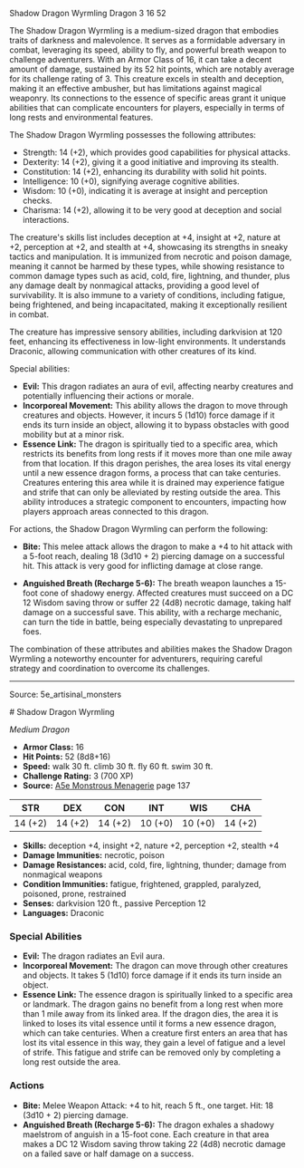 <MonsterName/>Shadow Dragon Wyrmling</MonsterName>
<CreatureType/>Dragon</CreatureType>
<CR/>3</CR>
<AC/>16</AC>
<HP/>52</HP>
<summary>The Shadow Dragon Wyrmling is a medium-sized dragon that embodies traits of darkness and malevolence. It serves as a formidable adversary in combat, leveraging its speed, ability to fly, and powerful breath weapon to challenge adventurers. With an Armor Class of 16, it can take a decent amount of damage, sustained by its 52 hit points, which are notably average for its challenge rating of 3. This creature excels in stealth and deception, making it an effective ambusher, but has limitations against magical weaponry. Its connections to the essence of specific areas grant it unique abilities that can complicate encounters for players, especially in terms of long rests and environmental features.</summary>

<detail>

The Shadow Dragon Wyrmling possesses the following attributes: 

- Strength: 14 (+2), which provides good capabilities for physical attacks.
- Dexterity: 14 (+2), giving it a good initiative and improving its stealth.
- Constitution: 14 (+2), enhancing its durability with solid hit points.
- Intelligence: 10 (+0), signifying average cognitive abilities.
- Wisdom: 10 (+0), indicating it is average at insight and perception checks.
- Charisma: 14 (+2), allowing it to be very good at deception and social interactions.

The creature's skills list includes deception at +4, insight at +2, nature at +2, perception at +2, and stealth at +4, showcasing its strengths in sneaky tactics and manipulation. It is immunized from necrotic and poison damage, meaning it cannot be harmed by these types, while showing resistance to common damage types such as acid, cold, fire, lightning, and thunder, plus any damage dealt by nonmagical attacks, providing a good level of survivability. It is also immune to a variety of conditions, including fatigue, being frightened, and being incapacitated, making it exceptionally resilient in combat.

The creature has impressive sensory abilities, including darkvision at 120 feet, enhancing its effectiveness in low-light environments. It understands Draconic, allowing communication with other creatures of its kind.

Special abilities:

- **Evil:** This dragon radiates an aura of evil, affecting nearby creatures and potentially influencing their actions or morale.
- **Incorporeal Movement:** This ability allows the dragon to move through creatures and objects. However, it incurs 5 (1d10) force damage if it ends its turn inside an object, allowing it to bypass obstacles with good mobility but at a minor risk.
- **Essence Link:** The dragon is spiritually tied to a specific area, which restricts its benefits from long rests if it moves more than one mile away from that location. If this dragon perishes, the area loses its vital energy until a new essence dragon forms, a process that can take centuries. Creatures entering this area while it is drained may experience fatigue and strife that can only be alleviated by resting outside the area. This ability introduces a strategic component to encounters, impacting how players approach areas connected to this dragon.

For actions, the Shadow Dragon Wyrmling can perform the following:

- **Bite:** This melee attack allows the dragon to make a +4 to hit attack with a 5-foot reach, dealing 18 (3d10 + 2) piercing damage on a successful hit. This attack is very good for inflicting damage at close range.
  
- **Anguished Breath (Recharge 5-6):** The breath weapon launches a 15-foot cone of shadowy energy. Affected creatures must succeed on a DC 12 Wisdom saving throw or suffer 22 (4d8) necrotic damage, taking half damage on a successful save. This ability, with a recharge mechanic, can turn the tide in battle, being especially devastating to unprepared foes. 

The combination of these attributes and abilities makes the Shadow Dragon Wyrmling a noteworthy encounter for adventurers, requiring careful strategy and coordination to overcome its challenges.</detail>



---

Source: 5e_artisinal_monsters

<statblock>
# Shadow Dragon Wyrmling

*Medium* *Dragon*

- **Armor Class:** 16
- **Hit Points:** 52 (8d8+16)
- **Speed:** walk 30 ft. climb 30 ft. fly 60 ft. swim 30 ft.
- **Challenge Rating:** 3 (700 XP)
- **Source:** [A5e Monstrous Menagerie](https://enpublishingrpg.com/products/level-up-monstrous-menagerie-a5e) page 137

| STR | DEX | CON | INT | WIS | CHA |
| --- | --- | --- | --- | --- | --- |
| 14 (+2) | 14 (+2) | 14 (+2) | 10 (+0) | 10 (+0) | 14 (+2) |

- **Skills:** deception +4, insight +2, nature +2, perception +2, stealth +4
- **Damage Immunities:** necrotic, poison
- **Damage Resistances:** acid, cold, fire, lightning, thunder; damage from nonmagical weapons
- **Condition Immunities:** fatigue, frightened, grappled, paralyzed, poisoned, prone, restrained
- **Senses:** darkvision 120 ft., passive Perception 12
- **Languages:** Draconic

### Special Abilities

- **Evil:** The dragon radiates an Evil aura.
- **Incorporeal Movement:** The dragon can move through other creatures and objects. It takes 5 (1d10) force damage if it ends its turn inside an object.
- **Essence Link:** The essence dragon is spiritually linked to a specific area or landmark. The dragon gains no benefit from a long rest when more than 1 mile away from its linked area. If the dragon dies, the area it is linked to loses its vital essence until it forms a new essence dragon, which can take centuries. When a creature first enters an area that has lost its vital essence in this way, they gain a level of fatigue and a level of strife. This fatigue and strife can be removed only by completing a long rest outside the area.

### Actions

- **Bite:** Melee Weapon Attack: +4 to hit, reach 5 ft., one target. Hit: 18 (3d10 + 2) piercing damage.
- **Anguished Breath (Recharge 5-6):** The dragon exhales a shadowy maelstrom of anguish in a 15-foot cone. Each creature in that area makes a DC 12 Wisdom saving throw  taking 22 (4d8) necrotic damage on a failed save or half damage on a success.


</statblock>


